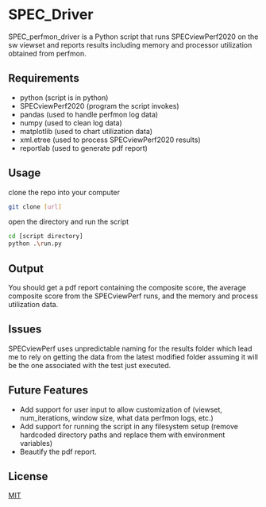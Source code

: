 # SPEC_Driver

SPEC_perfmon_driver is a Python script that runs SPECviewPerf2020 on the sw viewset and reports results including memory
and processor utilization obtained from perfmon.

## Requirements

- python (script is in python)
- SPECviewPerf2020 (program the script invokes)
- pandas (used to handle perfmon log data)
- numpy (used to clean log data)
- matplotlib (used to chart utilization data)
- xml.etree (used to process SPECviewPerf2020 results)
- reportlab (used to generate pdf report)

## Usage

clone the repo into your computer
``` bash
git clone [url]
```

open the directory and run the script
``` bash
cd [script directory]
python .\run.py
```

## Output
You should get a pdf report containing the composite score, the average composite score from the SPECviewPerf runs,
and the memory and process utilization data.

## Issues
SPECviewPerf uses unpredictable naming for the results folder which lead me to rely on getting the data from the latest
modified folder assuming it will be the one associated with the test just executed.

## Future Features
- Add support for user input to allow customization of (viewset, num_iterations, window size, what data perfmon logs, etc.)
- Add support for running the script in any filesystem setup (remove hardcoded directory paths and replace them with environment variables)
- Beautify the pdf report.

## License
[MIT](https://choosealicense.com/licenses/mit/)